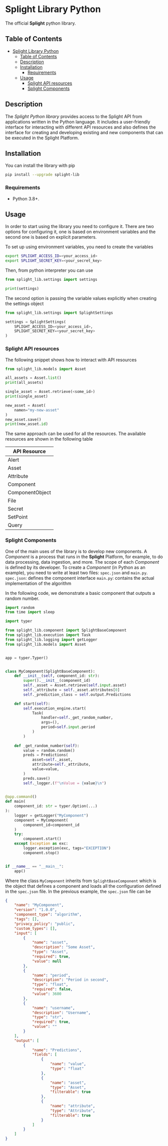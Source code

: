 # Splight Library Python

The official **Splight** python library.

## Table of Contents  
- [Splight Library Python](#splight-library-python)
  - [Table of Contents](#table-of-contents)
  - [Description](#description)
  - [Installation](#installation)
    - [Requirements](#requirements)
  - [Usage](#usage)
    - [Splight API resources](#splight-api-resources)
    - [Splight Components](#splight-components)

## Description

The *Splight Python library* provides access to the Splight API from applications 
written in the Python language. It includes a user-friendly interface for 
interacting with different API resources and also defines the interface for 
creating and developing existing and new components that can be executed in the 
Splight Platform.

## Installation

You can install the library with pip
```sh
pip install --upgrade splight-lib
```

### Requirements

- Python 3.8+.

## Usage

In order to start using the library you need to configure it. There are two options 
for configuring it, one is based on environment variables and the second one is 
based on explicit parameters.

To set up using environment variables, you need to create the variables
```sh
export SPLIGHT_ACCESS_ID=<your_access_id>
export SPLIGHT_SECRET_KEY=<your_secret_key>
````

Then, from python interpreter you can use
```python
from splight_lib.settings import settings

print(settings)
```

The second option is passing the variable values explicitly when creating the 
settings object

```python
from splight_lib.settings import SplightSettings

settings = SplightSettings(
    SPLIGHT_ACCESS_ID=<your_access_id>,
    SPLIGHT_SECRET_KEY=<your_secret_key>
)
```

### Splight API resources

The following snippet shows how to interact with API resources
```python
from splight_lib.models import Asset

all_assets = Asset.list()
print(all_assets)

single_asset = Asset.retrieve(<some_id>)
print(single_asset)

new_asset = Asset(
    namen="my-new-asset"
)
new_asset.save()
print(new_asset.id)
```

The same approach can be used for all the resources. The available resources are shown in 
the following table

| API Resource    |
|-----------------|
| Alert           |
| Asset           |
| Attribute       |
| Component       |
| ComponentObject |
| File            |
| Secret          |
| SetPoint        |
| Query           |

### Splight Components

One of the main uses of the library is to develop new components. A *Component* is a process that runs in the **Splight** Platform, for example, to do data processing, data ingestion, and more. The scope of each *Component* is defined by its developer. To create a *Component* (in Python as an example), you need to write at least two files: `spec.json` and `main.py`. 
`spec.json`: defines the component interface
`main.py`: contains the actual implementation of the algorithm

In the following code, we demonstrate a basic component that outputs a random number.
```python
import random
from time import sleep

import typer

from splight_lib.component import SplightBaseComponent
from splight_lib.execution import Task
from splight_lib.logging import getLogger
from splight_lib.models import Asset


app = typer.Typer()


class MyComponent(SplightBaseComponent):
    def __init__(self, component_id: str):
        super().__init__(component_id)
        self._asset = Asset.retrieve(self.input.asset)
        self._attribute = self._asset.attributes[0]
        self._prediction_class = self.output.Predictions

    def start(self):
        self.execution_engine.start(
            Task(
                handler=self._get_random_number,
                args=(),
                period=self.input.period
            )
        )
        
    def _get_random_number(self):
        value = random.random()
        preds = Predictions(
            asset=self._asset,
            attribute=self._attribute,
            value=value,
        )
        preds.save()
        self._logger.(f"\nValue = {value}\n")
        

@app.command()
def main(
    component_id: str = typer.Option(...)
):
    logger = getLogger("MyComponent")
    component = MyComponent(
        component_id=component_id
    )
    try:
        component.start()
    except Exception as exc:
        logger.exception(exc, tags="EXCEPTION")
        component.stop()


if __name__ == "__main__":
    app()
```

Where the class `MyComponent` inherits from `SplightBaseComponent` which is the object
that defines a component and loads all the configuration defined in the `spec.json` file. 
In the previous example, the `spec.json` file can be
```json
{
    "name": "MyComponent",
    "version": "1.0.0",
    "component_type": "algorithm",
    "tags": [],
    "privacy_policy": "public",
    "custom_types": [],
    "input": [
        {
            "name": "asset",
            "description": "Some Asset",
            "type": "Asset",
            "required": true,
            "value": null
        },
        {
            "name": "period",
            "description": "Period in second",
            "type": "float",
            "required": false,
            "value": 3600
        },
        {
            "name": "username",
            "description": "Username",
            "type": "str",
            "required": true,
            "value": ""
        }
    ],
    "output": [
        {
            "name": "Predictions",
            "fields": [
                {
                    "name": "value",
                    "type": "float"
                },
                {
                    "name": "asset",
                    "type": "Asset",
                    "filterable": true
                },
                {
                    "name": "attribute",
                    "type": "Attribute",
                    "filterable": true
                }
            ]
        }
    ]
}
```
